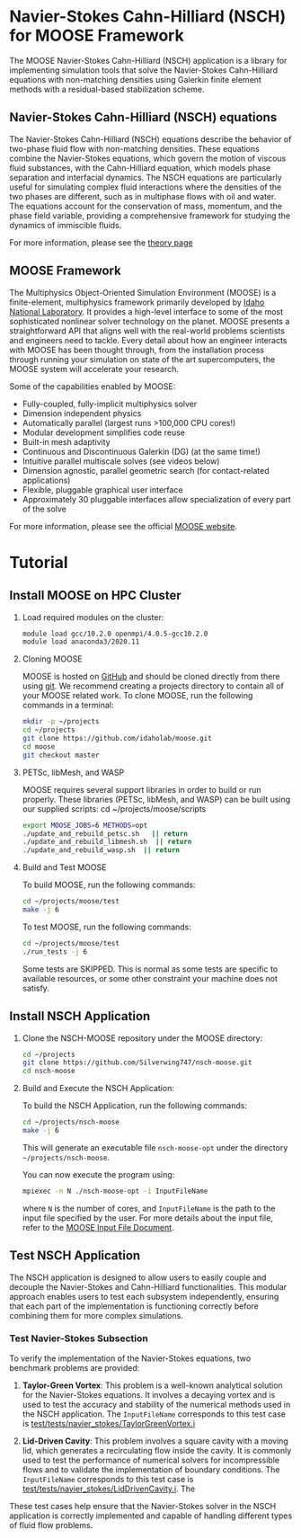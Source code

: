 Navier-Stokes Cahn-Hilliard (NSCH) for MOOSE Framework
=====

The MOOSE Navier-Stokes Cahn-Hilliard (NSCH) application is a library for implementing simulation tools that solve the Navier-Stokes Cahn-Hilliard equations with non-matching densities using Galerkin finite element methods with a residual-based stabilization scheme.

## Navier-Stokes Cahn-Hilliard (NSCH) equations

The Navier-Stokes Cahn-Hilliard (NSCH) equations describe the behavior of two-phase fluid flow with non-matching densities. These equations combine the Navier-Stokes equations, which govern the motion of viscous fluid substances, with the Cahn-Hilliard equation, which models phase separation and interfacial dynamics. The NSCH equations are particularly useful for simulating complex fluid interactions where the densities of the two phases are different, such as in multiphase flows with oil and water. The equations account for the conservation of mass, momentum, and the phase field variable, providing a comprehensive framework for studying the dynamics of immiscible fluids. 

For more information, please see the [theory page](doc/Theory.md) 

## MOOSE Framework

The Multiphysics Object-Oriented Simulation Environment (MOOSE) is a finite-element, multiphysics framework primarily developed by [Idaho National Laboratory](https://inl.gov/). It provides a high-level interface to some of the most sophisticated nonlinear solver technology on the planet. MOOSE presents a straightforward API that aligns well with the real-world problems scientists and engineers need to tackle. Every detail about how an engineer interacts with MOOSE has been thought through, from the installation process through running your simulation on state of the art supercomputers, the MOOSE system will accelerate your research.

Some of the capabilities enabled by MOOSE:

- Fully-coupled, fully-implicit multiphysics solver
- Dimension independent physics
- Automatically parallel (largest runs >100,000 CPU cores!)
- Modular development simplifies code reuse
- Built-in mesh adaptivity
- Continuous and Discontinuous Galerkin (DG) (at the same time!)
- Intuitive parallel multiscale solves (see videos below)
- Dimension agnostic, parallel geometric search (for contact-related applications)
- Flexible, pluggable graphical user interface
- Approximately 30 pluggable interfaces allow specialization of every part of the solve

For more information, please see the official [MOOSE website](https://mooseframework.inl.gov).

# Tutorial

## Install MOOSE on HPC Cluster
1. Load required modules on the cluster:

    ```bash
    module load gcc/10.2.0 openmpi/4.0.5-gcc10.2.0
    module load anaconda3/2020.11
    ```

2. Cloning MOOSE

    MOOSE is hosted on [GitHub](https://github.com/idaholab/moose) and should be cloned directly from there using [git](https://git-scm.com/). We recommend creating a projects directory to contain all of your MOOSE related work. To clone MOOSE, run the following commands in a terminal:

    ```bash
    mkdir -p ~/projects
    cd ~/projects
    git clone https://github.com/idaholab/moose.git
    cd moose
    git checkout master
    ```

3. PETSc, libMesh, and WASP

    MOOSE requires several support libraries in order to build or run properly. These libraries (PETSc, libMesh, and WASP) can be built using our supplied scripts:
    cd ~/projects/moose/scripts
    ```bash
    export MOOSE_JOBS=6 METHODS=opt
    ./update_and_rebuild_petsc.sh   || return
    ./update_and_rebuild_libmesh.sh  || return
    ./update_and_rebuild_wasp.sh  || return
    ```

4. Build and Test MOOSE

    To build MOOSE, run the following commands:

    ```bash
    cd ~/projects/moose/test
    make -j 6
    ```

    To test MOOSE, run the following commands:

    ```bash
    cd ~/projects/moose/test
    ./run_tests -j 6
    ```

    Some tests are SKIPPED. This is normal as some tests are specific to available resources, or some other constraint your machine does not satisfy.

## Install NSCH Application

1. Clone the NSCH-MOOSE repository under the MOOSE directory:

    ```bash
    cd ~/projects
    git clone https://github.com/Silverwing747/nsch-moose.git
    cd nsch-moose
    ```

2. Build and Execute the NSCH Application:

    To build the NSCH Application, run the following commands:

    ```bash
    cd ~/projects/nsch-moose
    make -j 6
    ```

    This will generate an executable file `nsch-moose-opt` under the directory `~/projects/nsch-moose`.

    You can now execute the program using:

    ```bash
    mpiexec -n N ./nsch-moose-opt -i InputFileName
    ```

    where `N` is the number of cores, and `InputFileName` is the path to the input file specified by the user. For more details about the input file, refer to the [MOOSE Input File Document](https://mooseframework.inl.gov/modules/thermal_hydraulics/tutorials/basics/input_file.html).

## Test NSCH Application

The NSCH application is designed to allow users to easily couple and decouple the Navier-Stokes and Cahn-Hilliard functionalities. This modular approach enables users to test each subsystem independently, ensuring that each part of the implementation is functioning correctly before combining them for more complex simulations.

### Test Navier-Stokes Subsection

To verify the implementation of the Navier-Stokes equations, two benchmark problems are provided:

1. **Taylor-Green Vortex**: This problem is a well-known analytical solution for the Navier-Stokes equations. It involves a decaying vortex and is used to test the accuracy and stability of the numerical methods used in the NSCH application. The `InputFileName` corresponds to this test case is [test/tests/navier_stokes/TaylorGreenVortex.i](test/tests/navier_stokes/TaylorGreenVortex.i)

2. **Lid-Driven Cavity**: This problem involves a square cavity with a moving lid, which generates a recirculating flow inside the cavity. It is commonly used to test the performance of numerical solvers for incompressible flows and to validate the implementation of boundary conditions. The `InputFileName` corresponds to this test case is [test/tests/navier_stokes/LidDrivenCavity.i](test/tests/navier_stokes/LidDrivenCavity.i). The 

These test cases help ensure that the Navier-Stokes solver in the NSCH application is correctly implemented and capable of handling different types of fluid flow problems. 
